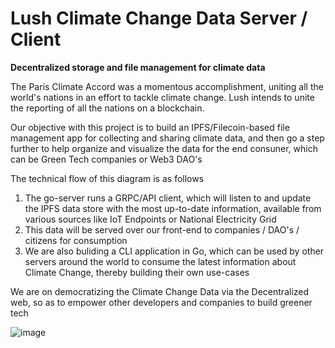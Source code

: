 # Lush Climate Change Data Server / Client

**Decentralized storage and file management for climate data**

The Paris Climate Accord was a momentous accomplishment, uniting all the world's nations in an effort to tackle climate change. Lush intends to unite the reporting of all the nations on a blockchain.

Our objective with this project is to build an IPFS/Filecoin-based file management app for collecting and sharing climate data, and then go a step further to help organize and visualize the data for the end consuner, which can be Green Tech companies or Web3 DAO's

The technical flow of this diagram is as follows

1. The go-server runs a GRPC/API client, which will listen to and update the IPFS data store with the most up-to-date information, available from various sources like IoT Endpoints or National Electricity Grid
2. This data will be served over our front-end to companies / DAO's / citizens for consumption
3. We are also buliding a CLI application in Go, which can be used by other servers around the world to consume the latest information about Climate Change, thereby building their own use-cases

We are on democratizing the Climate Change Data via the Decentralized web, so as to empower other developers and companies to build greener tech


![image](https://user-images.githubusercontent.com/109896515/180644158-2f52904f-d13f-4ae3-8b9a-854ac17b0a7b.png)

